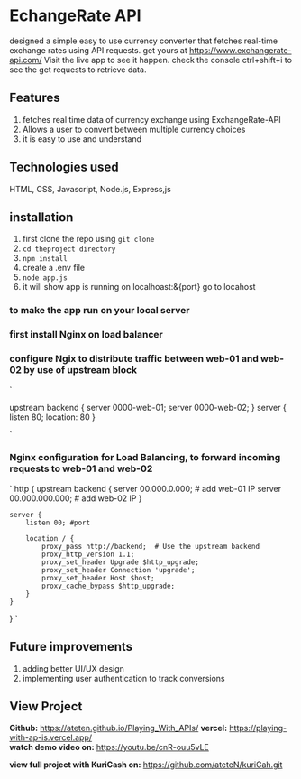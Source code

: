 # EchangeRate API
designed a simple easy to use currency converter that fetches real-time exchange rates using API requests. 
get yours at https://www.exchangerate-api.com/
Visit the live app to see it happen. check the console ctrl+shift+i to see the get requests to retrieve data.

## Features
1. fetches real time data of currency exchange using ExchangeRate-API
2. Allows a user to convert between multiple currency choices
3. it is easy to use and understand

## Technologies used
HTML, CSS, Javascript, Node.js, Express,js

## installation 
1. first clone the repo using `git clone`
2. `cd theproject directory`
3. `npm install`
4. create a .env file
5. `node app.js`
6. it will show app is running on localhoast:&{port} go to locahost

### to make the app run on your local server
### first install Nginx on load balancer
### configure Ngix to distribute traffic between web-01 and web-02 by use of upstream block

`

upstream backend {
    server 0000-web-01;
    server 0000-web-02;
}
server {
    listen 80;
    location:
            80
}

`

### Nginx configuration for Load Balancing, to forward incoming requests to web-01 and web-02

`
http {
    upstream backend {
        server 00.000.0.000;  # add web-01 IP
        server 00.000.000.000;  # add web-02 IP
    }

    server {
        listen 00; #port

        location / {
            proxy_pass http://backend;  # Use the upstream backend
            proxy_http_version 1.1;
            proxy_set_header Upgrade $http_upgrade;
            proxy_set_header Connection 'upgrade';
            proxy_set_header Host $host;
            proxy_cache_bypass $http_upgrade;
        }
    }
}
`

## Future improvements 

1. adding better UI/UX design
2. implementing user authentication to track conversions

## View Project

**Github:** https://ateten.github.io/Playing_With_APIs/
**vercel:** https://playing-with-ap-is.vercel.app/  
**watch demo video on:** https://youtu.be/cnR-ouu5vLE

**view full project with KuriCash on:** https://github.com/ateteN/kuriCah.git
